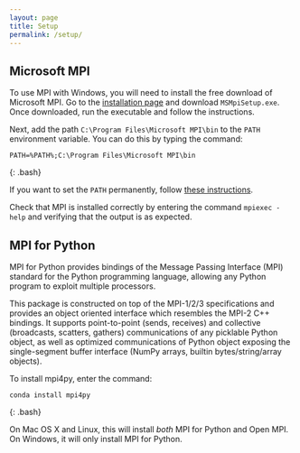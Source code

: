 ```yaml
---
layout: page
title: Setup
permalink: /setup/
---
```

## Microsoft MPI

To use MPI with Windows, you will need to install the free download of Microsoft MPI. Go to the 
[installation page](https://www.microsoft.com/en-us/download/details.aspx?id=54607) and 
download `MSMpiSetup.exe`. Once downloaded, run the executable and follow the instructions.

Next, add the path `C:\Program Files\Microsoft MPI\bin` to the `PATH` environment variable. You can do this
by typing the command:

~~~
PATH=%PATH%;C:\Program Files\Microsoft MPI\bin
~~~
{: .bash}

If you want to set the `PATH` permanently, follow [these instructions](http://www.computerhope.com/issues/ch000549.htm).

Check that MPI is installed correctly by entering the command `mpiexec -help` and verifying that the output is as expected.
 
## MPI for Python

MPI for Python provides bindings of the Message Passing Interface (MPI) standard for the Python programming language, allowing any 
Python program to exploit multiple processors. 

This package is constructed on top of the MPI-1/2/3 specifications and provides an 
object oriented interface which resembles the MPI-2 C++ bindings. It supports point-to-point (sends, receives) and collective 
(broadcasts, scatters, gathers) communications of any picklable Python object, as well as optimized communications of Python 
object exposing the single-segment buffer interface (NumPy arrays, builtin bytes/string/array objects).

To install mpi4py, enter the command:

~~~
conda install mpi4py
~~~
{: .bash}

On Mac OS X and Linux, this will install *both* MPI for Python and Open MPI. On Windows, it will only install MPI for Python.
